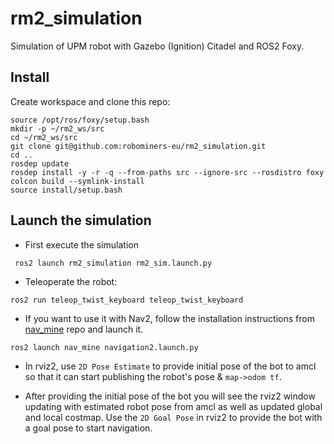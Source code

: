 # rm2_simulation
Simulation of UPM robot with Gazebo (Ignition) Citadel and ROS2 Foxy.

## Install
Create workspace and clone this repo:

```
source /opt/ros/foxy/setup.bash
mkdir -p ~/rm2_ws/src
cd ~/rm2_ws/src
git clone git@github.com:robominers-eu/rm2_simulation.git
cd ..
rosdep update
rosdep install -y -r -q --from-paths src --ignore-src --rosdistro foxy 
colcon build --symlink-install
source install/setup.bash
```

## Launch the simulation
* First execute the simulation
```
 ros2 launch rm2_simulation rm2_sim.launch.py  
```

* Teleoperate the robot:
```
ros2 run teleop_twist_keyboard teleop_twist_keyboard
```

* If you want to use it with Nav2, follow the installation instructions from [nav_mine](https://github.com/robominers-eu/nav_mine) repo and launch it.
```
ros2 launch nav_mine navigation2.launch.py
```

* In rviz2, use `2D Pose Estimate` to provide initial pose of the bot to amcl so that it can start publishing the robot's pose & `map->odom tf`.
 
* After providing the initial pose of the bot you will see the rviz2 window updating with estimated robot pose from amcl as well as updated global and local costmap. Use the `2D Goal Pose` in rviz2 to provide the bot with a goal pose to start navigation.

